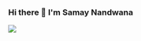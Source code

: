 ### Hi there 👋 I'm Samay Nandwana



<img src = "https://github-readme-stats.vercel.app/api?username=samaynandwana&&show_icons=true&title_color=ffffff&icon_color=bb2acf&text_color=daf7dc&bg_color=151515">

